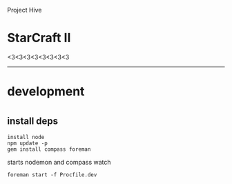 Project Hive

# StarCraft II
<3<3<3<3<3<3<3<3





------
# development
#

## install deps

    install node
    npm update -p
    gem install compass foreman

starts nodemon and compass watch

    foreman start -f Procfile.dev

